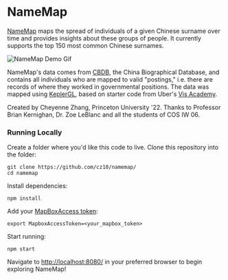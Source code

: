 # NameMap

[NameMap](https://github.com/cz10/namemap/) maps the spread of individuals of a given Chinese surname over time and provides insights about these groups of people. It currently supports the top 150 most common Chinese surnames.

![NameMap Demo Gif](/src/static/demo.gif)

NameMap's data comes from [CBDB](https://projects.iq.harvard.edu/cbdb), the China Biographical Database, and contains all individuals who are mapped to valid "postings," i.e. there are records of where they worked in governmental positions. The data was mapped using [KeplerGL](https://kepler.gl), based on starter code from Uber's [Vis Academy](https://vis.academy/#/).

Created by Cheyenne Zhang, Princeton University '22. Thanks to Professor Brian Kernighan, Dr. Zoe LeBlanc and all the students of COS IW 06.

### Running Locally

Create a folder where you'd like this code to live. Clone this repository into the folder:
```
git clone https://github.com/cz10/namemap/
cd namemap
```

Install dependencies:
```
npm install
```

Add your [MapBoxAccess token](https://docs.mapbox.com/help/getting-started/access-tokens/):
```
export MapboxAccessToken=<your_mapbox_token>
```

Start running: 
```
npm start
```

Navigate to [http://localhost:8080/](http://localhost:8080/) in your preferred browser to begin exploring NameMap!
